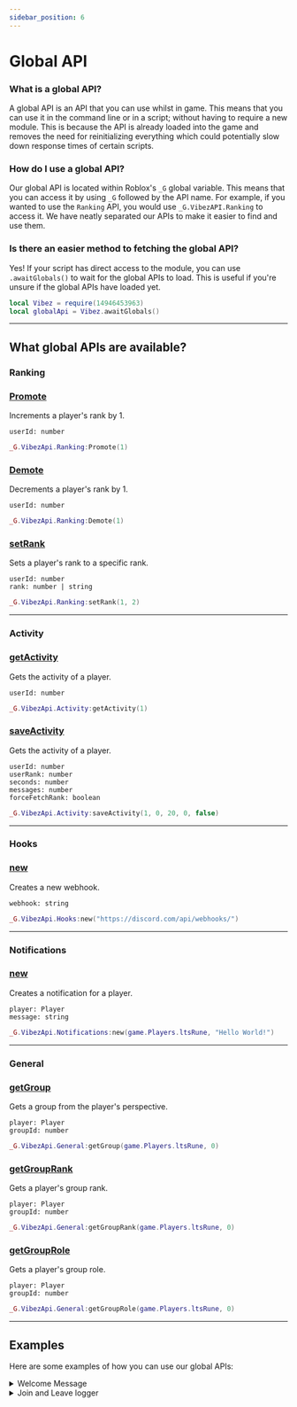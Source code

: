 ```yaml
---
sidebar_position: 6
---
```


# Global API

### What is a global API?
A global API is an API that you can use whilst in game. This means that you can use it in the command line or in a script; without having to require a new module. This is because the API is already loaded into the game and removes the need for reinitializing everything which could potentially slow down response times of certain scripts.

### How do I use a global API?
Our global API is located within Roblox's `_G` global variable. This means that you can access it by using `_G` followed by the API name. For example, if you wanted to use the `Ranking` API, you would use `_G.VibezAPI.Ranking` to access it. We have neatly separated our APIs to make it easier to find and use them.

### Is there an easier method to fetching the global API?
Yes! If your script has direct access to the module, you can use `.awaitGlobals()` to wait for the global APIs to load. This is useful if you're unsure if the global APIs have loaded yet.

```lua
local Vibez = require(14946453963)
local globalApi = Vibez.awaitGlobals()
```

---

## What global APIs are available?

### Ranking
<a href="#ranking/promote"><h3>Promote</h3></a>
Increments a player's rank by 1.

`userId: number`

```lua
_G.VibezApi.Ranking:Promote(1)
```

<a href="#ranking/demote"><h3>Demote</h3></a>
Decrements a player's rank by 1.

`userId: number`

```lua
_G.VibezApi.Ranking:Demote(1)
```

<a href="#ranking/setrank"><h3>setRank</h3></a>
Sets a player's rank to a specific rank.

`userId: number` <br />
`rank: number | string`

```lua
_G.VibezApi.Ranking:setRank(1, 2)
```

---

### Activity
<a href="#activity/get"><h3>getActivity</h3></a>
Gets the activity of a player.

`userId: number`

```lua
_G.VibezApi.Activity:getActivity(1)
```

<a href="#activity/save"><h3>saveActivity</h3></a>
Gets the activity of a player.

`userId: number` <br />
`userRank: number` <br />
`seconds: number` <br />
`messages: number` <br />
`forceFetchRank: boolean`

```lua
_G.VibezApi.Activity:saveActivity(1, 0, 20, 0, false)
```

---

### Hooks
<a href="#hooks/new"><h3>new</h3></a>
Creates a new webhook.

`webhook: string`

```lua
_G.VibezApi.Hooks:new("https://discord.com/api/webhooks/")
```

---

### Notifications
<a href="#notifications/new"><h3>new</h3></a>
Creates a notification for a player.

`player: Player` <br />
`message: string`

```lua
_G.VibezApi.Notifications:new(game.Players.ltsRune, "Hello World!")
```

---

### General
<a href="#general/getgroup"><h3>getGroup</h3></a>
Gets a group from the player's perspective.

`player: Player` <br />
`groupId: number`

```lua
_G.VibezApi.General:getGroup(game.Players.ltsRune, 0)
```

<a href="#general/getgrouprank"><h3>getGroupRank</h3></a>
Gets a player's group rank.

`player: Player` <br />
`groupId: number`

```lua
_G.VibezApi.General:getGroupRank(game.Players.ltsRune, 0)
```

<a href="#general/getgrouprole"><h3>getGroupRole</h3></a>
Gets a player's group role.

`player: Player` <br />
`groupId: number`

```lua
_G.VibezApi.General:getGroupRole(game.Players.ltsRune, 0)
```

---

## Examples
Here are some examples of how you can use our global APIs:

<details>
<summary>Welcome Message</summary>
<br />

```lua title="ServerScriptService/Welcome_Message.lua"
local function onPlayerAdded(Player: Player)
    local vibezGlobal = _G["VibezApi"]

    while vibezGlobal == nil do
        vibezGlobal = _G["VibezApi"]
        task.wait(.25)
    end

    vibezGlobal.Notifications:new(Player, "Welcome to the game!")
end

game:GetService("Players").PlayerAdded:Connect(onPlayerAdded)
```

</details>

<details>
<summary>Join and Leave logger</summary>
<br />

```lua title="ServerScriptService/Join_Logger_And_Leave_Logger.lua"
local Players = game:GetService("Players")

local function onPlayerAdded(Player: Player)
    local vibezGlobal = _G["VibezApi"]

    while vibezGlobal == nil do
        vibezGlobal = _G["VibezApi"]
        task.wait(.25)
    end

    local webHook = vibezGlobal.Hooks:new("https://discord.com/api/webhooks/")
    webHook
        :setContent(
            string.format(
                "[**%s**](<https://www.roblox.com/users/%d/profile>) has joined the game!",
                Player.Name,
                Player.UserId
            )
        )
        :Send()
end

local function onPlayerLeft(Player: Player)
    local vibezGlobal = _G["VibezApi"]

    while vibezGlobal == nil do
        vibezGlobal = _G["VibezApi"]
        task.wait(.25)
    end

    local webHook = vibezGlobal.Hooks:new("https://discord.com/api/webhooks/")
    webHook
        :setContent(
            string.format(
                "[**%s**](<https://www.roblox.com/users/%d/profile>) has left the game!",
                Player.Name,
                Player.UserId
            )
        )
        :Send()
end

Players.PlayerAdded:Connect(onPlayerAdded)
Players.PlayerRemoving:Connect(onPlayerLeft)
```

</details>